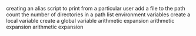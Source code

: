 creating an alias
script to print from a particular user
add a file to the path
count the number of directories in a path
list environment variables
create a local variable
create a global variable
arithmetic expansion
arithmetic expansion
arithmetic expansion
